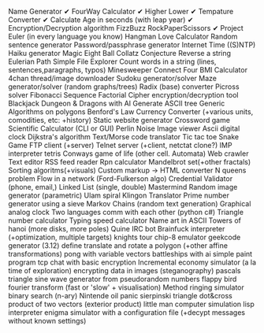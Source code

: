 Name Generator ✔
FourWay Calculator ✔
Higher Lower ✔
Tempature Converter ✔
Calculate Age in seconds (with leap year) ✔
Encryption/Decryption algorithm
FizzBuzz
RockPaperScissors ✔
Project Euler (in every language you know)
Hangman
Love Calculator
Random sentence generator
Password/passphrase generator
Internet Time ((S)NTP)
Haiku generator
Magic Eight Ball
Collatz Conjecture
Reverse a string
Eulerian Path
Simple File Explorer
Count words in a string (lines, sentences,paragraphs, typos)
Minesweeper
Connect Four
BMI Calculator
4chan thread/image downloader
Sudoku generator/solver
Maze generator/solver (random graphs/trees)
Radix (base) converter
Picross solver
Fibonacci Sequence
Factorial
Cipher encryption/decryption tool
Blackjack
Dungeon & Dragons with AI
Generate ASCII tree
Generic Algorithms on polygons
Benford's Law
Currency Converter (+various units, comodities, etc: +history)
Static website generator
Crossword game
Scientific Calculator (CLI or GUI)
Perlin Noise
Image viewer
Ascii digital clock
Dijkstra's algorithm
Text/Morse code translator
Tic tac toe
Snake Game 
FTP client (+server)
Telnet server (+client, netctat clone?)
IMP interpreter
tetris
Conways game of life (other cell. Automata)
Web crawler
Text editor
RSS feed reader
Rpn calculator
Mandelbrot set(+other fractals)
Sorting algoritms(+visuals)
Custom markup -> HTML converter
N queens problem
Flow in a network (Ford-Fulkerson algo)
Credential Validator (phone, email,)
Linked List (single, double)
Mastermind
Random image generator (parametric)
Ulam spiral
Klingon Translator
Prime number generator using a sieve
Markov Chains (random text generation)
Graphical analog clock
Two languages comm with each other (python c#)
Triangle number calculator
Typing speed calculator
Name art in ASCII
Towers of hanoi (more disks, more poles)
Quine
IRC bot
Brainfuck interpreter (+optimization, multiple targets)
knights tour
chip-8 emulator
geekcode generator (3.12)
define translate and rotate a polygon (+other affine transformations)
pong with variable vectors
battleships with ai
simple paint program
tcp chat with basic encryption
Incremental economy simulator (a la time of exploration)
encrypting data in images (steganography)
pascals triangle
sine wave generator from pseudorandom numbers
flappy bird
fourier transform (fast or 'slow' + visualisation)
Method ringing simulator
binary search (n-ary)
Nintende oil panic
sierpinski triangle
dot&cross product of two vectors (exterior product)
little man computer simulation
lisp interpreter
enigma simulator with a configuration file (+decypt messages without known settings)
